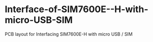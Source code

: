 # Interface-of-SIM7600E--H-with-micro-USB-SIM
PCB layout for Interfacing SIM7600E-H with micro USB / SIM 
